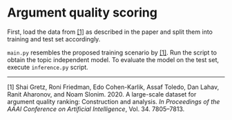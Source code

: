 # Argument quality scoring

First, load the data from [[1]](#Gretz.2020) as described in the paper and split them into training
and test set accordingly. 

`main.py` resembles the proposed training scenario by [[1]](#Gretz.2020). Run the script to obtain the topic 
independent model. 
To evaluate the model on the test set, execute `inference.py` script.

---
<span id="Gretz.2020">[1] Shai Gretz, Roni Friedman, Edo Cohen-Karlik, Assaf Toledo, Dan Lahav, Ranit
Aharonov, and Noam Slonim. 2020. A large-scale dataset for argument quality
ranking: Construction and analysis. _In Proceedings of the AAAI Conference on
Artificial Intelligence_, Vol. 34. 7805–7813.</span>